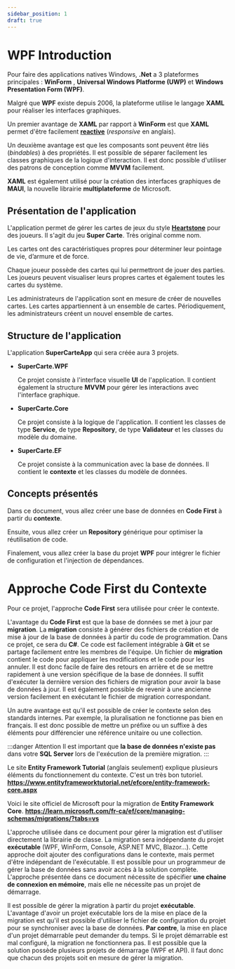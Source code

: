 ```yaml
---
sidebar_position: 1
draft: true
---
```


# WPF Introduction

Pour faire des applications natives Windows, **.Net** a 3 plateformes principales : **WinForm** , **Universal Windows Platforme (UWP)** et **Windows Presentation Form (WPF)**.

Malgré que **WPF** existe depuis 2006, la plateforme utilise le langage **XAML** pour réaliser les interfaces graphiques. 

Un premier avantage de **XAML** par rapport à **WinForm** est que **XAML** permet d'être facilement [**reactive**](https://fr.wikipedia.org/wiki/Site_web_r%C3%A9actif) (*responsive* en anglais). 

Un deuxième avantage est que les composants sont peuvent être liés (*bindables*) à des propriétés. Il est possible de séparer facilement les classes graphiques de la logique d'interaction.  Il est donc possible d'utiliser des patrons de conception comme **MVVM** facilement.

**XAML** est également utilisé pour la création des interfaces graphiques de **MAUI**, la nouvelle librairie **multiplateforme** de Microsoft.

## Présentation de l'application

L'application permet de gérer les cartes de jeux du style **[Heartstone](https://fr.wikipedia.org/wiki/Hearthstone)** pour des joueurs. Il s'agit du jeu **Super Carte**. Très original comme nom.

Les cartes ont des caractéristiques propres pour déterminer leur pointage de vie, d’armure et de force.

Chaque joueur possède des cartes qui lui permettront de jouer des parties. Les joueurs peuvent visualiser leurs propres cartes et également toutes les cartes du système.

Les administrateurs de l'application sont en mesure de créer de nouvelles cartes. Les cartes appartiennent à un ensemble de cartes. Périodiquement, les administrateurs créent un nouvel ensemble de cartes.

## Structure de l'application

L'application **SuperCarteApp** qui sera créée aura 3 projets.

- **SuperCarte.WPF**

  Ce projet consiste à l'interface visuelle **UI** de l'application. Il contient également la structure **MVVM** pour gérer les interactions avec l'interface graphique.

- **SuperCarte.Core**

  Ce projet consiste à la logique de l'application. Il contient les classes de type **Service**, de type **Repository**, de type **Validateur** et les classes du modèle du domaine.

- **SuperCarte.EF**

  Ce projet consiste à la communication avec la base de données. Il contient le **contexte** et les classes du modèle de données.

## Concepts présentés

Dans ce document, vous allez créer une base de données en **Code First** à partir du **contexte**.

Ensuite, vous allez créer un **Repository** générique pour optimiser la réutilisation de code.

Finalement, vous allez créer la base du projet **WPF** pour intégrer le fichier de configuration et l'injection de dépendances.

# Approche Code First du Contexte

Pour ce projet, l'approche **Code First** sera utilisée pour créer le contexte.

L'avantage du **Code First** est que la base de données se met à jour par **migration**. La **migration** consiste à générer des fichiers de création et de mise à jour de la base de données à partir du code de programmation. Dans ce projet, ce sera du **C#**. Ce code est facilement intégrable à **Git** et se partage facilement entre les membres de l'équipe. Un fichier de **migration** contient le code pour appliquer les modifications et le code pour les annuler. Il est donc facile de faire des retours en arrière et de se mettre rapidement à une version spécifique de la base de données. Il suffit d'exécuter la dernière version des fichiers de migration pour avoir la base de données à jour. Il est également possible de revenir à une ancienne version facilement en exécutant le fichier de migration correspondant.

Un autre avantage est qu'il est possible de créer le contexte selon des standards internes. Par exemple, la pluralisation ne fonctionne pas bien en français. Il est donc possible de mettre un préfixe ou un suffixe à des éléments pour différencier une référence unitaire ou une collection.

:::danger Attention
Il est important que **la base de données n'existe pas** dans votre **SQL Server** lors de l'exécution de la première migration.
:::

Le site **Entity Framework Tutorial** (anglais seulement) explique plusieurs éléments du fonctionnement du contexte. C'est un très bon tutoriel. **https://www.entityframeworktutorial.net/efcore/entity-framework-core.aspx** 

Voici le site officiel de Microsoft pour la migration de **Entity Framework Core**. **https://learn.microsoft.com/fr-ca/ef/core/managing-schemas/migrations/?tabs=vs** 

L'approche utilisée dans ce document pour gérer la migration est d'utiliser directement la librairie de classe. La migration sera indépendante du projet **exécutable** (WPF, WinForm, Console, ASP.NET MVC, Blazor...). Cette approche doit ajouter des configurations dans le contexte, mais permet d'être indépendant de l'exécutable. Il est possible pour un programmeur de gérer la base de données sans avoir accès à la solution complète. L'approche présentée dans ce document nécessite de spécifier **une chaine de connexion en mémoire**, mais elle ne nécessite pas un projet de démarrage.

Il est possible de gérer la migration à partir du projet **exécutable**. L'avantage d'avoir un projet exécutable lors de la mise en place de la migration est qu'il est possible d'utiliser le fichier de configuration du projet pour se synchroniser avec la base de données. **Par contre**, la mise en place d'un projet démarrable peut demander du temps. Si le projet démarrable est mal configuré, la migration ne fonctionnera pas. Il est possible que la solution possède plusieurs projets de démarrage (WPF et API). Il faut donc que chacun des projets soit en mesure de gérer la migration. 


